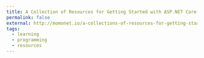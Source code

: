 ```yaml
---
title: A Collection of Resources for Getting Started with ASP.NET Core
permalink: false
external: http://momonet.io/a-collections-of-resources-for-getting-started-with-asp-net-core/
tags: 
  - learning
  - programming
  - resources
---
```

